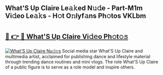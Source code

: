 ## What&#039;S Up Claire Le𝚊𝚔ed N𝚞𝚍e - Part-M1m Vi𝚍eo Le𝚊𝚔s - H𝚘t O𝚗lyf𝚊ns Ph𝚘tos VKLbm

# <h2><a href="http://hf5dwp.feru.top/?c=What%26%23039%3bS+Up+Claire">🔗 👉 🔴 What&#039;S Up Claire Vi𝚍𝚎o Ph𝚘t𝚘𝚜</a></h2>

[![What&#039;S Up Claire Nu𝚍𝚎s](https://i.imgur.com/0TWrTi3.gif)](http://hf5dwp.feru.top/?c=What%26%23039%3bS+Up+Claire)
Social media star What&#039;S Up Claire and multimedia artist, acclaimed for publishing dance and lifestyle material through trending dance routines and mini vlogs. The role What&#039;S Up Claire of a public figure is to serve as a role model and inspire others. 
